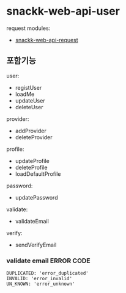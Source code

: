 # snackk-web-api-user

request modules:
* [snackk-web-api-request](https://github.com/madsquare/snackk-web-api-request)


## 포함기능

user:
* registUser
* loadMe
* updateUser
* deleteUser

provider:
* addProvider
* deleteProvider

profile:
* updateProfile
* deleteProfile
* loadDefaultProfile

password:
* updatePassword

validate:
* validateEmail

verify:
* sendVerifyEmail




### validate email ERROR CODE
```
DUPLICATED: 'error_duplicated'
INVALID: 'error_invalid'
UN_KNOWN: 'error_unknown'
```
